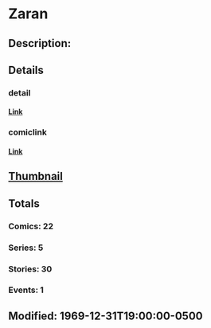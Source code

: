 # Zaran
## Description: 
## Details
### detail
#### [Link](http://marvel.com/characters/2656/zaran?utm_campaign=apiRef&utm_source=225578a89fc76f3d20fbffda5d17a88d)
### comiclink
#### [Link](http://marvel.com/comics/characters/1010841/zaran?utm_campaign=apiRef&utm_source=225578a89fc76f3d20fbffda5d17a88d)
## [Thumbnail](http://i.annihil.us/u/prod/marvel/i/mg/b/40/image_not_available.jpg)
## Totals
### Comics: 22
### Series: 5
### Stories: 30
### Events: 1
## Modified: 1969-12-31T19:00:00-0500